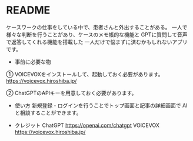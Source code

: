 # README

ケースワークの仕事をしている中で、患者さんと外出することがある。
一人で様々な判断を行うことがあり、ケースのメモ帳的な機能と
GPTに質問して音声で返答してくれる機能を搭載した
一人だけで悩まずに済むかもしれないアプリです。


* 事前に必要な物

① VOICEVOXをインストールして、起動しておく必要があります。
https://voicevox.hiroshiba.jp/

② ChatGPTのAPIキーを用意しておく必要があります。

* 使い方
新規登録・ログインを行うことでトップ画面と記事の詳細画面で
AIと相談することができます。

* クレジット
ChatGPT   https://openai.com/chatgpt
VOICEVOX  https://voicevox.hiroshiba.jp/
